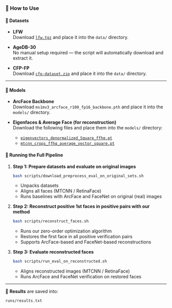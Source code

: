 ### 🔧 How to Use

#### 📁 Datasets

- **LFW**  
  Download [`lfw.tgz`](https://www.kaggle.com/datasets/ashfaqsyed/labelled-faces-in-the-wild) and place it into the `data/` directory.

- **AgeDB-30**  
  No manual setup required — the script will automatically download and extract it.

- **CFP-FP**  
  Download [`cfp-dataset.zip`](http://www.cfpw.io/) and place it into the `data/` directory.

---

#### 🧠 Models

- **ArcFace Backbone**  
  Download `ms1mv3_arcface_r100_fp16_backbone.pth` and place it into the `models/` directory.

- **Eigenfaces & Average Face (for reconstruction)**  
  Download the following files and place them into the `models/` directory:
  
  - [`eigenvectors_denormalized_Square_ffhq.pt`](https://drive.google.com/file/d/1h7F0_iZl7R9Uh5MnKDqvfE3oF8Loh5Rg/view?usp=sharing)
  - [`mtcnn_crops_ffhq_average_vector_square.pt`](https://drive.google.com/file/d/1uv3ZxsVWeCOObjYh86to_CqOVbiwjlef/view?usp=sharing)
 

#### 🚀 Running the Full Pipeline

1. **Step 1: Prepare datasets and evaluate on original images**
   ```bash
   bash scripts/download_preprocess_eval_on_original_sets.sh
   ```
   - Unpacks datasets
   - Aligns all faces (MTCNN / RetinaFace)
   - Runs baselines with ArcFace and FaceNet on original (real) images

2. **Step 2: Reconstruct positive 1st faces in positive pairs with our method**
   ```bash
   bash scripts/reconstruct_faces.sh
   ```
   - Runs our zero-order optimization algorithm
   - Restores the first face in all positive verification pairs
   - Supports ArcFace-based and FaceNet-based reconstructions

3. **Step 3: Evaluate reconstructed faces**
   ```bash
   bash scripts/run_eval_on_reconstructed.sh
   ```
   - Aligns reconstructed images (MTCNN / RetinaFace)
   - Runs ArcFace and FaceNet verification on restored faces

---

📝 **Results** are saved into:
```
runs/results.txt
```
